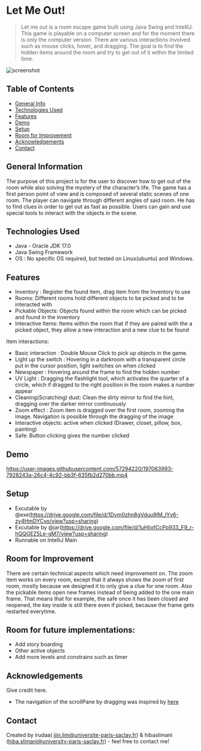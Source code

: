 # Let Me Out!
> Let me out is a room escape game built using Java Swing and IntellIJ. This game is playable on a computer screen and for the moment there is only the computer version. There are various interactions involved such as mouse clicks, hover, and dragging. The goal is to find the hidden items around the room and try to get out of it within the limited time.
>
![screenshot](https://user-images.githubusercontent.com/57294220/197063803-4c767754-2bdb-4dea-b80f-1b9cc7813b8c.jpg)

## Table of Contents
* [General Info](#general-information)
* [Technologies Used](#technologies-used)
* [Features](#features)
* [Demo](#demo)
* [Setup](#setup)
* [Room for Improvement](#room-for-improvement)
* [Acknowledgements](#acknowledgements)
* [Contact](#contact)

## General Information
The purpose of this project is for the user to discover how to get out of the room while also solving the mystery of the character’s life. The game has a first person point of view and is composed of several static scenes of one room. The player can navigate through different angles of said room. He has to find clues in order to get out as fast as possible. Users can gain and use special tools to interact with the objects in the scene.


## Technologies Used
- Java - Oracle JDK 17.0
- Java Swing Framework
- OS : No specific OS required, but tested on Linux(ubuntu) and Windows.

## Features
- Inventory : Register the found item, drag item from the Inventory to use
- Rooms: Different rooms hold different objects to be picked and to be interacted with
- Pickable Objects: Objects found within the room which can be picked and found in the inventory
- Interactive Items: Items within the room that if they are paired with the a picked object, they allow a new interaction and a new clue to be found

Item interactions:
- Basic interaction : Double Mouse Click to pick up objects in the game.
- Light up the switch : Hovering in a darkroom with a transparent circle put in the cursor position, light switches on when clicked
- Newspaper : Hovering around the frame to find the hidden number
- UV Light : Dragging the flashlight tool, which activates the quarter of a circle, which if dragged to the right position in the room makes a number appear 
- Cleaning(Scratching) dust: Clean the dirty mirror to find the hint, dragging over the darker mirror continuously
- Zoom effect : Zoom item is dragged over the first room, zooming the image. Navigation is possible through the dragging of the image
- Interactive objects: active when clicked (Drawer, closet, pillow, box, painting)
- Safe: Button clicking gives the number clicked

## Demo

https://user-images.githubusercontent.com/57294220/197063993-7928243a-26c4-4c92-bb3f-635fb2d270bb.mp4


## Setup
- Excutable by @exe(https://drive.google.com/file/d/1Dvm0zhn8gVduu9IM_lYy6-zy4HmDYCvo/view?usp=sharing)
- Excutable by @jar(https://drive.google.com/file/d/1uHIixfCcPp933_F9_r-hQQGEZ5Le-gM7/view?usp=sharing)
- Runnable on IntelliJ Main


## Room for Improvement
There are certain technical aspects which need improvement on. The zoom item works on every room, except that it always shows the zoom of first room, mostly because we designed it to only give a clue for one room. Also the pickable items open new frames instead of being added to the one main frame. That means that for example, the safe once it has been closed and reopened, the key inside is still there even if picked, because the frame gets restarted everytime. 


## Room for future implementations:
- Add story boarding
- Other active objects
- Add more levels and constrains such as timer

## Acknowledgements
Give credit here.
- The navigation of the scrollPane by dragging was inspired by [here](https://stackoverflow.com/questions/10243257/java-scroll-image-by-mouse-dragging)

## Contact
Created by irudaa( jiin.lim@universite-paris-saclay.fr) & hibaslimani (hiba.slimani@university-paris-saclay.fr) - feel free to contact me!
